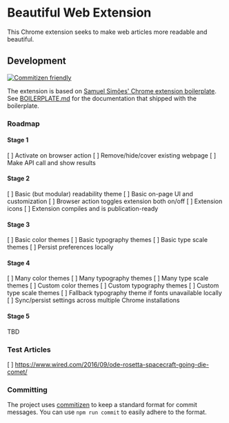 # Beautiful Web Extension

This Chrome extension seeks to make web articles more readable and beautiful.

## Development

[![Commitizen friendly](https://img.shields.io/badge/commitizen-friendly-brightgreen.svg)](http://commitizen.github.io/cz-cli/)

The extension is based on [Samuel Simões' Chrome extension boilerplate](https://github.com/samuelsimoes/chrome-extension-webpack-boilerplate). See [BOILERPLATE.md](BOILERPLATE.md) for the documentation that shipped with the boilerplate.

### Roadmap

#### Stage 1

[ ] Activate on browser action
[ ] Remove/hide/cover existing webpage
[ ] Make API call and show results

#### Stage 2

[ ] Basic (but modular) readability theme
[ ] Basic on-page UI and customization
[ ] Browser action toggles extension both on/off
[ ] Extension icons
[ ] Extension compiles and is publication-ready

#### Stage 3

[ ] Basic color themes
[ ] Basic typography themes
[ ] Basic type scale themes
[ ] Persist preferences locally

#### Stage 4

[ ] Many color themes
[ ] Many typography themes
[ ] Many type scale themes
[ ] Custom color themes
[ ] Custom typography themes
[ ] Custom type scale themes
[ ] Fallback typography theme if fonts unavailable locally
[ ] Sync/persist settings across multiple Chrome installations

#### Stage 5

TBD

### Test Articles

[ ] https://www.wired.com/2016/09/ode-rosetta-spacecraft-going-die-comet/

### Committing

The project uses [commitizen](`http://commitizen.github.io/cz-cli/`) to keep a standard format for commit messages. You can use `npm run commit` to easily adhere to the format.
